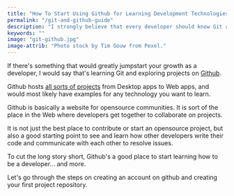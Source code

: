```yaml
---
title: "How To Start Using Github for Learning Development Technologies"
permalink: "/git-and-github-guide"
description: "I strongly believe that every developer should know Git and Github. Here's why."
keywords: ""
image: "git-github.jpg"
image-attrib: "Photo stock by Tim Gouw from Pexel."
---
```


If there's something that would greatly jumpstart your growth as a developer, I would say that's learning Git and exploring projects on [Github](https://github.com).

Github hosts [all sorts of projects](https://github.com/explore) from Desktop apps to Web apps, and would most likely have examples for any technology you want to learn.
<!--more-->

Github is basically a website for opensource communities. It is sort of the place in the Web where developers get together to collaborate on projects.

It is not just the best place to contribute or start an opensource project, but also a good starting point to see and learn how other developers write their code and communicate with each other to resolve issues.

To cut the long story short, Github's a good place to start learning how to be a developer... and more.

Let's go through the steps on creating an account on github and creating your first project repository.